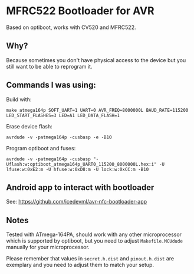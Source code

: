MFRC522 Bootloader for AVR
==========================

Based on optiboot, works with CV520 and MFRC522.

## Why?

Because sometimes you don't have physical access to the device but you still want to be able to reprogram it.

## Commands I was using:

Build with:
```
make atmega164p SOFT_UART=1 UART=0 AVR_FREQ=8000000L BAUD_RATE=115200 LED_START_FLASHES=3 LED=A1 LED_DATA_FLASH=1
```

Erase device flash:
```
avrdude -v -patmega164p -cusbasp -e -B10
```

Program optiboot and fuses:
```
avrdude -v -patmega164p -cusbasp "-Uflash:w:optiboot_atmega164p_UART0_115200_8000000L.hex:i" -U lfuse:w:0xE2:m -U hfuse:w:0xD8:m -U lock:w:0xCC:m -B10
```

## Android app to interact with bootloader
See: https://github.com/icedevml/avr-nfc-bootloader-app

## Notes
Tested with ATmega-164PA, should work with any other microprocessor which is supported by optiboot, but you need to adjust `Makefile.MCUdude` manually for your microprocessor.

Please remember that values in `secret.h.dist` and `pinout.h.dist` are exemplary and you need to adjust them to match your setup.

